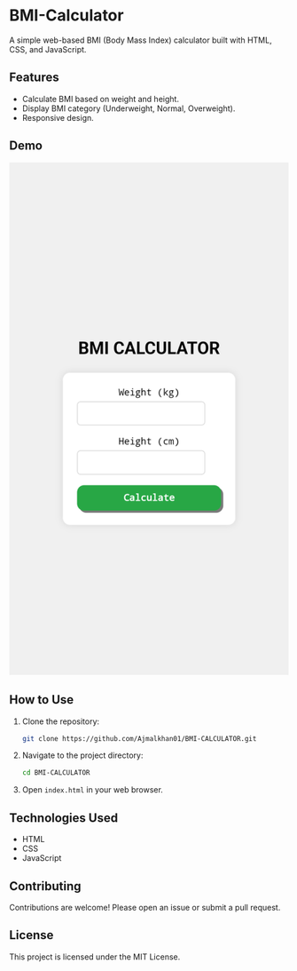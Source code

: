 # BMI-Calculator

A simple web-based BMI (Body Mass Index) calculator built with HTML, CSS, and JavaScript.

## Features

- Calculate BMI based on weight and height.
- Display BMI category (Underweight, Normal, Overweight).
- Responsive design.

## Demo

![BMI Calculator Screenshot](assets/screenshots/demo.png)

## How to Use

1. Clone the repository:
    ```sh
    git clone https://github.com/Ajmalkhan01/BMI-CALCULATOR.git
    ```
2. Navigate to the project directory:
    ```sh
    cd BMI-CALCULATOR
    ```
3. Open `index.html` in your web browser.

## Technologies Used

- HTML
- CSS
- JavaScript

## Contributing

Contributions are welcome! Please open an issue or submit a pull request.

## License

This project is licensed under the MIT License.
